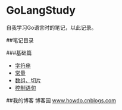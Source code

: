 GoLangStudy
===========

 自我学习Go语言时的笔记，以此记录。


##笔记目录
  
###基础篇

+ [字符串](https://github.com/devYu/GoLangStudy/blob/master/myNotes/string.md)
+ [常量](https://github.com/devYu/GoLangStudy/blob/master/myNotes/constant.md)
+ [数组、切片](https://github.com/devYu/GoLangStudy/blob/master/myNotes/arrayAndSlice.md)
+ [控制语句](https://github.com/devYu/GoLangStudy/blob/master/myNotes/controlStructures.md)




##我的博客
  博客园 www.howdo.cnblogs.com 

